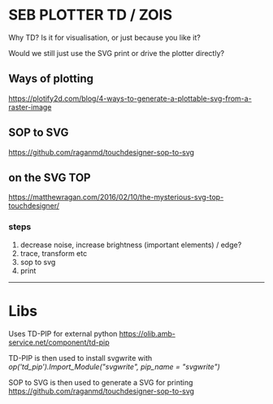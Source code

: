 # SEB PLOTTER TD / ZOIS


Why TD? Is it for visualisation, or just because you like it?

Would we still just use the SVG print or drive the plotter directly?

## Ways of plotting
https://plotify2d.com/blog/4-ways-to-generate-a-plottable-svg-from-a-raster-image

## SOP to SVG
https://github.com/raganmd/touchdesigner-sop-to-svg

## on the SVG TOP
https://matthewragan.com/2016/02/10/the-mysterious-svg-top-touchdesigner/

### steps
1) decrease noise, increase brightness (important elements) / edge?
2) trace, transform etc
3) sop to svg
4) print



---
# Libs

Uses TD-PIP for external python
https://olib.amb-service.net/component/td-pip

TD-PIP is then used to install svgwrite with
*op('td_pip').Import_Module("svgwrite", pip_name = "svgwrite")*

SOP to SVG is then used to generate a SVG for printing
https://github.com/raganmd/touchdesigner-sop-to-svg

